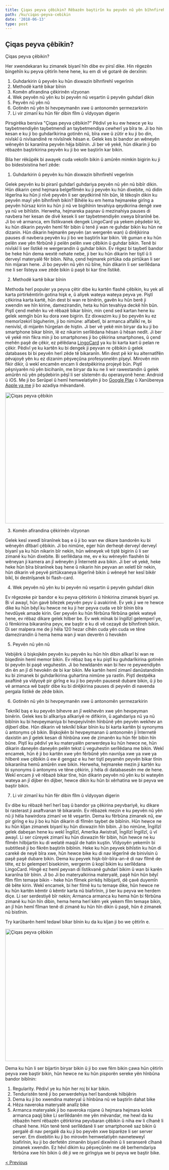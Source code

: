 ```yaml
---
title: Çiqas peyva çêbikin? Rêbazên baştirîn ku peyvên nû yên bîhnfireh bikin
path: /ku/ciqas-peyva-cebikin
date: '2018-06-13'
type: post
---
```

## Çiqas peyva çêbikin?
Çiqas peyva çêbikin?

Her xwendekaran ku zimanek biyanî hîn dibe ev pirsî dike. Hin rêgezên bingehîn ku peyva çêtirîn hene hene, ku em di vê gotarê de derxînin:
1. Guhdarkirin û peyvên ku hûn dixwazin bîhnfirehî vegerînin
2. Methodê kartê bikar bînin
3. Komên afirandina çêkirinên vîzyonan
4. Wek peyvên nû yên ku bi peyvên nû veşartin û peyvên guhdarî dikin
5. Peyvên nû yên nû
6. Gotinên nû yên bi hevpeymanên xwe û antonomên şermezarkirin
7. Li vir zimanî ku hûn fêr dibin fîlm û vîdyoyan digerin

Pirsgirêka bersiva "Çiqas peyva çêbikin?" Pêdivî ye ku ew hewce ye ku taybetmendiyên taybetmendî an taybetmendiya cewherî ya bîra te. Ji bo hin kesan e ku ji bo guhdarîkirina gotinên nû, bîra xwe û zûtir e ku ji bo din, nivîskî û nivîsandinê re nivîsînek hêsan e. Gelek kes bi bandor an wêneyên wêneyên bi karanîna peyvên hêja bibînin. Ji ber vê yekê, hûn dikarin ji bo rêbazên baştirkirina peyvên ku ji bo we baştirîn kar bikin.

Bila her rêkûpêk bi awayek cuda vekolîn bikin û amûrên mimkin bigirin ku ji bo bidestxistina herî zêde:

1. Guhdarkirin û peyvên ku hûn dixwazin bîhnfirehî vegerînin

Gelek peyvên ku bi piranî guhdarî guhdariya peyvên nû yên nû bibîr dikin.
Hûn dikarin çend hejmara belgefîlmên ku ji peyvên ku hûn dixebite, nû didin lêgerîna ku hûn ji nîvê peyvên li ser qeydkirinê hîn bûn, lê têkoşîn dikin ku peyvên mayî yên bîhnfireh bikin? Bihêle ku em hema hejmareke girîng a peyvên hûrsaz kirin ku hûn ji nû ve bigihînin tevahiya qeydkirina dengê xwe ya nû ve bihîstin. Herweha, hejmareka paşnav û mezinahiya pauses di navbera her kesan de divê kesek li ser taybetmendiyên xweya bîranînê be.
Ji bo vê armanca, em lîstikvanek dengek LingoCard ya yekem pêşdebir kir, ku hûn dikarin peyvên hemî fêr bibin û tenê ji wan re guhdar bikin ku hûn ne dizanin. Hûn dikarin hejmarên peyvên (an wergerên wan) û dirêjkirina pauses di navbera peyvên ku ji bo we baştirîn kar bikin.
Vê guman e ku hûn pelên xwe yên fêrbûnê ji pelên pelên xwe çêbikin û guhdar bikin. Tenê bi nivîskî li ser lîstikê re wergerandin û guhdar bikin.
Ev rêgez bi taybetî bandor be heke hûn dema wextê nehate nebe, ji ber ku hûn dikarin her tiştî û li derveyî materyalê fêr bibin.
Niha, çend hejmarek pirtûka oda pirtûkan li ser hin mijaran hene. Ji bo peyvên nû yên nû bîne, hûn dikarin li ser serîlêdana me li ser lîsteya xwe zêde bikin û paşê bi kar tîne lîstikê.

2. Methodê kartê bikar bînin

Methoda herî populer ya peyva çêtir dibe ku kartên flashê çêbikin, ku yek alî karta pirtirkêmtirîn gotina hişk e, û aliyek wateya wateya peyva ye.
Piştî çêkirina karta kartê, hûn dest bi wan re binêrin, gavên ku hûn berê ji xwendin we hîn kirine, damezirandin, heta ku hûn tevahiya deckê hîn bûn.
Piştî çend mehên ku vê rêbazê bikar bînin, min çend sed kartan hene ku gelek xemgîn bûn ku dora xwe bigirin.
Ez dixwazim ku ji bo peyvên ku ez memorîzekirî biguherim, ji bo nimûne: alfabetî, bi armanca alfalîkî re, bi nenivîsî, di mijarên hûrgelan de hiştin.
Ji ber vê yekê min biryar da ku ji bo smartphone bikar bînin, lê ez nikarim serîlêdana hêsan û hêsan nedît. Ji ber vê yekê min fikra min ji bo smartphones ji bo çêkirina smartphones, û çend mehên paşê de çêkir, ez pêlêdana <a href="https://lingocard.com" target="_blank" rel="noopener">LingoCard</a> ya ku bi karta kart û pelan re çêkir. Pêdivî ye ku kartên ku bi dengek ji peyvan re çêbikin û gelek databases bi bi peyvên herî zêde tê bikaranîn. Min dest pê kir ku alternatîfên pêvajoyê yên ku ez dizanim pêşveçûna profesyonelên pîşeyî. Mirovên min fikir dikir, û wekî encamên encam li destpêkirina projeyê bûn. Piştî pêşniyarên nû yên bicihanîn, me biryar da ku ne li wir rawestandin û gelek amûrên nû yên pêşdebirin pêşî li ser sîstemên du operasyonê hene: Android û iOS. Me ji bo Serûpel û hemî hemwelatiyên ji bo <a href="https://play.google.com/store/apps/details?id=com.lingocard.lingocard" target="_blank" rel="noopener">Google Play</a> û Xanûbereya <a href="https://itunes.apple.com/us/app/lingocard/id1217076835?mt=8" target="_blank" rel="noopener">Apple ya me</a> ji bo azadiya mêvandanê.

<img class="aligncenter wp-image-7043" src="../images/2018/05/flash-card-Just-develop.png" alt="Çiqas peyva çêbikin" width="625" height="417" />

3. Komên afirandina çêkirinên vîzyonan

Gelek kesî xwedî bîranînek baş e û ji bo wan ew dikare bandorên ku bi wêneyên dîtbarî çêbikin. Ji bo nimûne, eger hûn derheqê derveyî derveyî biyanî ya ku hûn nikarin bîr nekin, hûn wêneyek vê tiştê bigirin û li ser zimanê ku hûn dixebite.
Bi serîlêdana me, ev e ku wêneyên flashên bi wêneyan ji kamera an jî wêneyên ji Înternetê ava bikin.
Ji ber vê yekê, heke heke hûn bîra bîranînek baş hene û nikarin hin peyvan an xeletî bîr nekin, hûn dikarin vê peyvê pirtûkxaneya lêgerînê bikin û wêneyê her kesî bikêr bikî, bi destnîşanek bi flash-card.

4. Wek peyvên nû yên ku bi peyvên nû veşartin û peyvên guhdarî dikin

Ev rêgezeke pir bandor e ku peyva çêtirkirin û hînkirina zimanek biyanî ye. Bi vî awayî, hûn gavê bilezek peyvên peyv û avakirinê. Ev yek ji we re hewce dike ku hûn bêyî ku hewce ne ku ji her peyva cuda ve bîr bînin bîra hevdûyek amade kirin.
Ger peyvên ku hûn fêrbûna fêrbûna gelek wateyê hene, ev rêbaz dikare gelek hilber be. Ev wek mînak bi îngilîzî gelemperî ye, û fêmkirina bikaranîna peyv, ew baştir e ku di vê cezayê de bîhnfireh bikin.
Di ser malpera me de ji hêla 120 hezar cîhên cuda yên cuda ve têne damezirandin û hema hema wan ji wan deverên û hevokên

5. Peyvên nû yên nû

Vebijêrk û bişkojkên peyvên ku peyvên ku hûn hîn dibin alîkarî bi wan re biqedînin hemî memor bikin.
Ev rêbaz baş e ku piştî ku guhdarîkirina gotinên bi peyvên bi paşê veguhestin.
Ji bo hewldanên wan bi hev re peywendiyên din ên an jî di hevokên de bi kar bikin.
Me kartên hemî zimanî danûstandinên ku bi zimanek bi guhdarîkirina guhartina nimûne ya rastîn.
Piştî destpêka axaftinê ya vîdyoyê pir girîng e ku ji bo peyvên pausesê dubare bikin, û ji bo vê armanca wê baştir dibe ku bi dirêjkirina pauses di peyvên di navenda pergala lîstikê de zêde bikin.

6. Gotinên nû yên bi hevpeymanên xwe û antonomên şermezarkirin

Teknîkî baş e ku peyvên bihevre an jî wekhevên xwe yên hevpeyman binêrin.
Gelek kes bi alîkariya alîkariyê re difikirin, û agahdariya nû ya nû bibînin ku bi hevpeymaniya bi hevpeyivînên hînbûnê yên peyvên wekhev an dijberî dibe.
Hûn dikarin vê teknîkî bikar bînin ku bi karta kartên bi synonyms û antonyms çê bikin.
Bişkojkên bi hevpeymanan û antonomên ji Înternetê daxistin an jî gelek kesan di hînbûna xwe de zimanên ku hûn fêr bibin hîn bûne. Piştî ku pêdivî ye ku materyalên perwerdeya ku hûn hewce ne, hûn dikarin daneyên daneyên pelên tekst û veguhestin serîlêdana me bikin. Wekî encamek, hûn ê ji bo kartên xwe yên fêrbûnê yên navnîşa xwe ya xwe ya hilberê xwe çêbikin û ew ê gengaz e ku her tiştî peyamên peyvên bikar tînin bikaranîna hemû amûrên xwe bikin.
Herweha, hejmareke mezin ji kartên ku bi synonyms û antonyms ve têne çêkirin, ji hêla di databasesên me de hene.
Wekî encam ji vê rêbazê bikar tîne, hûn dikarin peyvên nû yên ku bi wateyên wateya an jî dijber ên dijber, hewce dikin ku hûn bi xêrhatina we bi peyva we baştir bikin.

7. Li vir zimanî ku hûn fêr dibin fîlm û vîdyoyan digerin

Ev dibe ku rêbazê herî herî baş û bandor ya çêkirina peyvbariyê, ku dikare bi rasterast ji axaftvanan tê bikaranîn.
Ev rêbazek mezin e ku peyvên nû yên nû ji hêla hawirdora zimanî ve tê veşartin. Dema ku fêrbûna zimanek nû, ew pir girîng e ku ji bo ku hûn dikarin di fîlmên taybet de bibînin.
Hûn hewce ne ku hûn kîjan zimanek biyanî ku hûn dixwazin hîn bibin. Ji bo nimûne, Îngilîzî gelek dabeşan hene ku wekî Îngilîzî, Amerîka Awistralî, Îngilîzî Îngilîzî, û vî awayî. Li ser cûreyek zimanî ku hûn dixwazin fêr bibin, hûn hewce ne ku fîlmên hilbijartin ku di welatê maqûl de hatin kuştin.
Vîdyoyên yekemîn bi subtitlesê ji bo fikrên baştirîn bibînin. Heke ku hûn peyvek bihîstin ku hûn di carekê de neyê bîra xwe, hûn hewce bike ku di nav lêgerînê de binivîsin û paşê paşê dubare bikin.
Dema ku peyvek hişk-bîr-bîra-an-ê di nav fîlmê de tête, ez bi gelemperî bisekinim, wergerim û kopî bikim ku serîlêdana LingoCard. Hingê ez hemî peyvan di lîstikvanê guhdarî bikim û wan bi karên karanîna bîr bînin.
Ji bo Ji bo materyalkirina materyalê, paşê hûn hûn bêyî fîlm fîlm temaşe bikin - heke hûn fîlmek pirrkêş hilbijartî, dê çavê duyemîn dê bête kirin.
Wekî encamek, bi her filmê ku tu temaşe dike, hûn hewce ne ku hûn kartên kêmtir û kêmtir karta nû biafirînin, ji ber ku peyva we herdem diçe.
Li ser serdestiyê bîr nekin; Armanca armanca ku hema hûn bi fêrbûna zimanê ku hûn hîn dibin, hema hema herî kêm yek yekem fîlm temaşe bikin, an jî hûn hemî fîlman tenê di zimanê ku hûn hîn dikin û paşê, hûn ê zimanek nû bistînin.

Try karûbarên hemî tedawî bikar bînin ku da ku kîjan ji bo we çêtirîn e.

<img class="aligncenter wp-image-7582" src="../images/2018/05/learn-foreign-language.jpg" alt="Çiqas peyva çêbikin" width="720" height="421" />

Dema ku hûn li ser bijartin biryar bikin û ji bo xwe fêm bikin çawa hûn çêtirîn peyva xwe baştir bikin, hûn hewce ne ku hûn pisporên sereke yên hînbûna bandor bibînin:
1. Regularity. Pêdivî ye ku hûn her roj bi kar bikin.
2. Tenduristên tenê ji bo perwerdehiya herî bandorek hilbijêrin
3. Dema ku ji bo xwendina materyal û hînbûna nû ve baştirîn dahat bike
4. Hêza naveroka materyalê analîz bike
5. Armanca materyalek ji bo naveroka rojane û hejmara hejmara kolek armanca paqij bike
Li serîlêdanên me yên mêvandar, me hewl da ku rêbazên hemî rêbazên çêtirkirina peyvbaran çêbikin û niha ew li cîhanê li cîhanê hene. Hûn tenê tenê serîlêdanê li ser smartphoneê saz bikin û pergalê di nav pergalê da ku ji bo peyvên xwe biparêze li ser server server.
Em dixebitin ku ji bo mirovên hemwelatiyên navneteweyî biafirînin, ku ji bo derfetên zimanên biyanî dixwînin û li seranserê cîhanê zimanek xwendin. Ez hêvî dikim ku pêşveçûnên me dê berhemdariya fêrbûna xwe hîn bikin û dê ji we re girîngiya we bi peyva we baştir bike.

<a href="/ku/karta-ziman">< Previous</a>